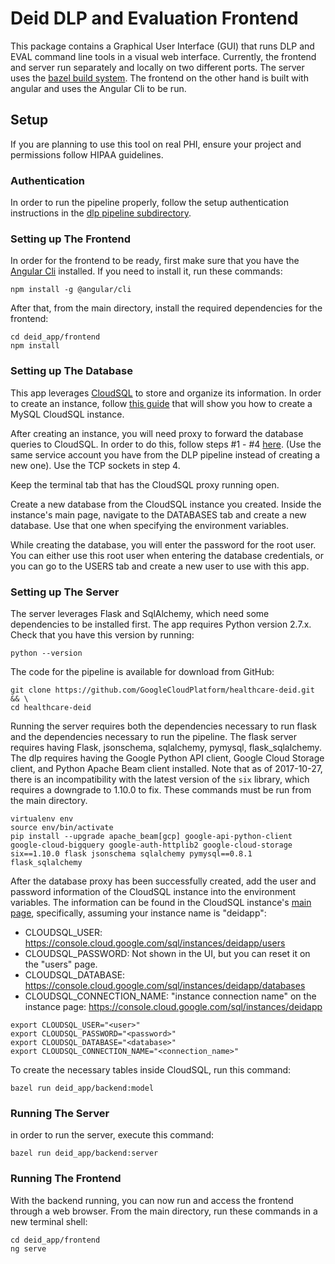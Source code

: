 # Deid DLP and Evaluation Frontend

This package contains a Graphical User Interface (GUI) that runs DLP and
EVAL command line tools in a visual web interface. Currently, the frontend
and server run separately and locally on two different ports. The server uses
the [bazel build system](http://bazel.build/versions/master/docs/install.html).
The frontend on the other hand is built with angular and uses the Angular Cli
to be run.

## Setup

If you are planning to use this tool on real PHI, ensure your project and
permissions follow HIPAA guidelines.

### Authentication

In order to run the pipeline properly, follow the setup authentication
instructions in the [dlp pipeline
subdirectory](../dlp#authentication).

### Setting up The Frontend

In order for the frontend to be ready, first make sure that you have the
[Angular Cli](https://github.com/angular/angular-cli/wiki) installed. If you
need to install it, run these commands:

```shell
npm install -g @angular/cli
```

After that, from the main directory, install the required dependencies for the
frontend:

```shell
cd deid_app/frontend
npm install
```

### Setting up The Database

This app leverages [CloudSQL](https://cloud.google.com/sql/docs/) to store and
organize its information. In order to create an instance, follow [this
guide](https://cloud.google.com/sql/docs/mysql/create-instance) that will show
you how to create a MySQL CloudSQL instance.

After creating an instance, you will need proxy to forward the database queries
to CloudSQL. In order to do this, follow steps #1 - #4 [here](https://cloud.google.com/sql/docs/mysql/connect-admin-proxy).
(Use the same service account you have from the DLP pipeline instead of creating
a new one). Use the TCP sockets in step 4.

Keep the terminal tab that has the CloudSQL proxy running open.

Create a new database from the CloudSQL instance you created. Inside the
instance's main page, navigate to the DATABASES tab and create a new database.
Use that one when specifying the environment variables.

While creating the database, you will enter the password for the root user. You
can either use this root user when entering the database credentials, or you can
go to the USERS tab and create a new user to use with this app.

### Setting up The Server

The server leverages Flask and SqlAlchemy, which need some dependencies to be
installed first. The app requires Python version 2.7.x. Check that you have this
version by running:

```shell
python --version
```

The code for the pipeline is available for download from GitHub:

```shell
git clone https://github.com/GoogleCloudPlatform/healthcare-deid.git && \
cd healthcare-deid
```

Running the server requires both the dependencies necessary to run flask and the
dependencies necessary to run the pipeline. The flask server requires
having Flask, jsonschema, sqlalchemy, pymysql, flask_sqlalchemy. The dlp
requires having the Google Python API client, Google Cloud
Storage client, and Python Apache Beam client installed. Note that as of
2017-10-27, there is an incompatibility with the latest version of the
`six` library, which requires a downgrade to 1.10.0 to fix. These commands must
be run from the main directory.

```shell
virtualenv env
source env/bin/activate
pip install --upgrade apache_beam[gcp] google-api-python-client google-cloud-bigquery google-auth-httplib2 google-cloud-storage six==1.10.0 flask jsonschema sqlalchemy pymysql==0.8.1 flask_sqlalchemy
```

After the database proxy has been successfully created, add the user and
password information of the CloudSQL instance into the environment variables.
The information can be found in the CloudSQL instance's [main page](https://console.cloud.google.com/sql/instances),
specifically, assuming your instance name is "deidapp":

* CLOUDSQL_USER: https://console.cloud.google.com/sql/instances/deidapp/users
* CLOUDSQL_PASSWORD: Not shown in the UI, but you can reset it on the "users"
  page.
* CLOUDSQL_DATABASE: https://console.cloud.google.com/sql/instances/deidapp/databases
* CLOUDSQL_CONNECTION_NAME: "instance connection name" on the instance page:
  https://console.cloud.google.com/sql/instances/deidapp

```shell
export CLOUDSQL_USER="<user>"
export CLOUDSQL_PASSWORD="<password>"
export CLOUDSQL_DATABASE="<database>"
export CLOUDSQL_CONNECTION_NAME="<connection_name>"
```

To create the necessary tables inside CloudSQL, run this command:

```shell
bazel run deid_app/backend:model
```

### Running The Server

in order to run the server, execute this command:

```shell
bazel run deid_app/backend:server
```

### Running The Frontend

With the backend running, you can now run and access the frontend through a web
browser. From the main directory, run these commands in a new terminal shell:

```shell
cd deid_app/frontend
ng serve
```
